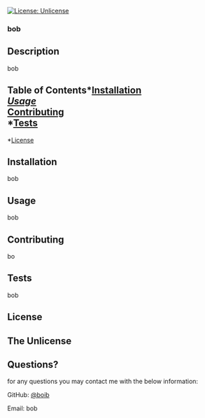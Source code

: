 [![License: Unlicense](https://img.shields.io/badge/license-Unlicense-blue.svg)](http://unlicense.org/)

### bob

## Description

bob

## Table of Contents*[Installation](#installation)<br/>*[Usage](#usage)<br/>*[Contributing](#contributing)<br/>*[Tests](#tests)<br/>
*[License](#license)<br/>

  ## Installation

bob
  ## Usage

bob

  ## Contributing

  bo

  ## Tests

  bob

## License

The Unlicense
---

## Questions?

for any questions you may contact me with the below information:

GitHub: [@boib](https://github.com/boib)


  Email: bob

  